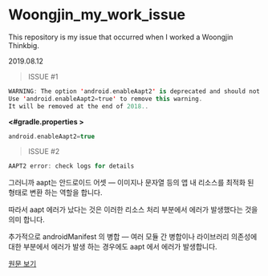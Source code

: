 # Woongjin_my_work_issue
This repository is my issue that occurred when I worked a Woongjin Thinkbig.



2019.08.12



> ISSUE #1

```kotlin
WARNING: The option 'android.enableAapt2' is deprecated and should not be used anymore.
Use 'android.enableAapt2=true' to remove this warning.
It will be removed at the end of 2018..
```

**<#gradle.properties >**

```kotlin
android.enableAapt2=true
```



> ISSUE #2

```kotlin
AAPT2 error: check logs for details
```



그러니까 aapt는 안드로이드 어셋 — 이미지나 문자열 등의 앱 내 리소스를 최적화 된 형태로 변환 하는 역할을 합니다.

따라서 aapt 에러가 났다는 것은 이러한 리소스 처리 부분에서 에러가 발생했다는 것을 의미 합니다.

추가적으로 androidManifest 의 병합 — 여러 모듈 간 병합이나 라이브러리 의존성에 대한 부분에서 에러가 발생 하는 경우에도 aapt 에서 에러가 발생합니다.



[원문 보기](https://toepic.fail/aapt2-error-check-logs-for-details-23d13d6d5f76)









